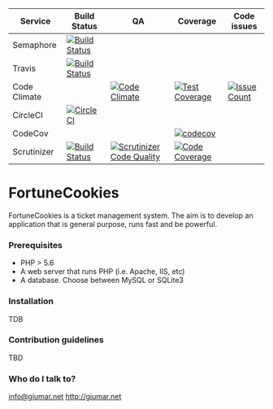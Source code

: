 Service      | Build Status | QA | Coverage | Code issues
-------------|--------------|----|----------|-------------
Semaphore    | [![Build Status](https://semaphoreci.com/api/v1/giumar/fortunecookies/branches/master/badge.svg)](https://semaphoreci.com/giumar/fortunecookies) | | |
Travis       | [![Build Status](https://travis-ci.org/giumar/fortunecookies.svg?branch=master)](https://travis-ci.org/giumar/fortunecookies) | | |
Code Climate | | [![Code Climate](https://codeclimate.com/github/giumar/fortunecookies/badges/gpa.svg)](https://codeclimate.com/github/giumar/fortunecookies) | [![Test Coverage](https://codeclimate.com/github/giumar/fortunecookies/badges/coverage.svg)](https://codeclimate.com/github/giumar/fortunecookies/coverage) | [![Issue Count](https://codeclimate.com/github/giumar/fortunecookies/badges/issue_count.svg)](https://codeclimate.com/github/giumar/fortunecookies)
CircleCI     | [![CircleCI](https://circleci.com/gh/giumar/fortunecookies.svg?style=svg)](https://circleci.com/gh/giumar/fortunecookies)
CodeCov      | | | [![codecov](https://codecov.io/bb/giumar/fortunecookies/branch/master/graph/badge.svg)](https://codecov.io/bb/giumar/fortunecookies) | |
Scrutinizer  | [![Build Status](https://scrutinizer-ci.com/g/giumar/fortunecookies/badges/build.png?b=master)](https://scrutinizer-ci.com/g/giumar/fortunecookies/build-status/master) | [![Scrutinizer Code Quality](https://scrutinizer-ci.com/g/giumar/fortunecookies/badges/quality-score.png?b=master)](https://scrutinizer-ci.com/g/giumar/fortunecookies/?branch=master) | [![Code Coverage](https://scrutinizer-ci.com/g/giumar/fortunecookies/badges/coverage.png?b=master)](https://scrutinizer-ci.com/g/giumar/fortunecookies/?branch=master) | 

# FortuneCookies #

FortuneCookies is a ticket management system. The aim is to develop an application that is general purpose, runs fast and be powerful.

### Prerequisites ###

* PHP > 5.6
* A web server that runs PHP (i.e. Apache, IIS, etc)
* A database. Choose between MySQL or SQLite3

### Installation ###

TDB

### Contribution guidelines ###

TBD

### Who do I talk to? ###

info@giumar.net
http://giumar.net
